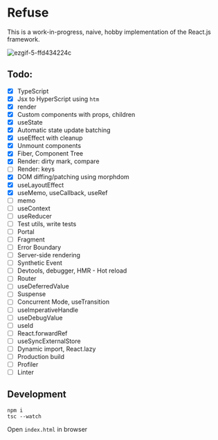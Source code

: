 # Refuse

This is a work-in-progress, naive, hobby implementation of the React.js framework.

![ezgif-5-ffd434224c](https://user-images.githubusercontent.com/12293622/178789425-b6115cb7-39b0-43a2-afa7-2fd0acef0ded.gif)

## Todo:
- [x] TypeScript
- [x] Jsx to HyperScript using `htm`
- [x] render
- [x] Custom components with props, children
- [x] useState
- [X] Automatic state update batching
- [x] useEffect with cleanup
- [x] Unmount components
- [x] Fiber, Component Tree
- [x] Render: dirty mark, compare
- [ ] Render: keys
- [x] DOM diffing/patching using morphdom
- [x] useLayoutEffect
- [x] useMemo, useCallback, useRef
- [ ] memo
- [ ] useContext
- [ ] useReducer
- [ ] Test utils, write tests
- [ ] Portal
- [ ] Fragment
- [ ] Error Boundary
- [ ] Server-side rendering
- [ ] Synthetic Event
- [ ] Devtools, debugger, HMR - Hot reload
- [ ] Router
- [ ] useDeferredValue
- [ ] Suspense
- [ ] Concurrent Mode, useTransition
- [ ] useImperativeHandle
- [ ] useDebugValue
- [ ] useId
- [ ] React.forwardRef
- [ ] useSyncExternalStore
- [ ] Dynamic import, React.lazy
- [ ] Production build
- [ ] Profiler
- [ ] Linter

## Development
```
npm i
tsc --watch
```

Open `index.html` in browser
